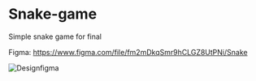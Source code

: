 # Snake-game
Simple snake game for final

Figma: https://www.figma.com/file/fm2mDkqSmr9hCLGZ8UtPNi/Snake

![Designfigma](https://user-images.githubusercontent.com/75082492/117254237-fd55f480-ae69-11eb-8b2a-350b87ba5582.PNG)

